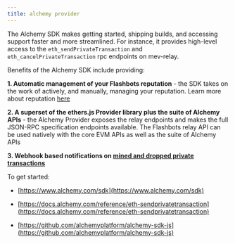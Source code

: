 ```yaml
---
title: alchemy provider
---
```

The Alchemy SDK  makes getting started, shipping builds, and accessing support faster and more streamlined. For instance, it provides high-level access to the `eth_sendPrivateTransaction` and `eth_cancelPrivateTransaction` rpc endpoints on mev-relay.

Benefits of the Alchemy SDK include providing:

**1. Automatic management of your Flashbots reputation** - 
the SDK takes on the work of actively, and manually, managing your reputation. Learn more about reputation [here](https://docs.flashbots.net/flashbots-auction/searchers/advanced/reputation#querying-reputation)

**2. A superset of the ethers.js Provider library plus the suite of Alchemy APIs** - the Alchemy Provider exposes the relay endpoints and makes the full JSON-RPC specification endpoints available. The Flashbots relay API can be used natively with the core EVM APIs as well as the suite of Alchemy APIs

**3. Webhook based notifications on [mined and dropped private transactions](https://docs.alchemy.com/docs/alchemy-notify#features)**

To get started:

* [https://www.alchemy.com/sdk](https://www.alchemy.com/sdk)

* [https://docs.alchemy.com/reference/eth-sendprivatetransaction](https://docs.alchemy.com/reference/eth-sendprivatetransaction)

* [https://github.com/alchemyplatform/alchemy-sdk-js](https://github.com/alchemyplatform/alchemy-sdk-js)
